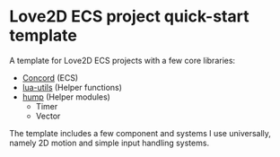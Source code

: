 # Love2D ECS project quick-start template

A template for Love2D ECS projects with a few core libraries:

- [Concord](https://github.com/Tjakka5/Concord) (ECS)
- [lua-utils](https://github.com/sundowns/lua-utils) (Helper functions)
- [hump](https://github.com/vrld/hump) (Helper modules)
  - Timer
  - Vector

The template includes a few component and systems I use universally, namely 2D motion and simple input handling systems.

